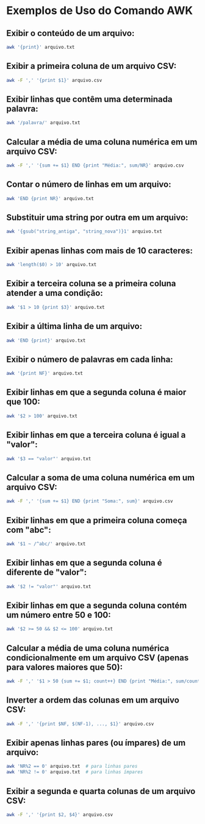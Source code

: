 # Exemplos de Uso do Comando AWK

## Exibir o conteúdo de um arquivo:
```bash
awk '{print}' arquivo.txt
```

## Exibir a primeira coluna de um arquivo CSV:
```bash
awk -F ',' '{print $1}' arquivo.csv
```

## Exibir linhas que contêm uma determinada palavra:
```bash
awk '/palavra/' arquivo.txt
```

## Calcular a média de uma coluna numérica em um arquivo CSV:
```bash
awk -F ',' '{sum += $1} END {print "Média:", sum/NR}' arquivo.csv
```

## Contar o número de linhas em um arquivo:
```bash
awk 'END {print NR}' arquivo.txt
```

## Substituir uma string por outra em um arquivo:
```bash
awk '{gsub("string_antiga", "string_nova")}1' arquivo.txt
```

## Exibir apenas linhas com mais de 10 caracteres:
```bash
awk 'length($0) > 10' arquivo.txt
```

## Exibir a terceira coluna se a primeira coluna atender a uma condição:
```bash
awk '$1 > 10 {print $3}' arquivo.txt
```

## Exibir a última linha de um arquivo:
```bash
awk 'END {print}' arquivo.txt
```

## Exibir o número de palavras em cada linha:
```bash
awk '{print NF}' arquivo.txt
```

## Exibir linhas em que a segunda coluna é maior que 100:
```bash
awk '$2 > 100' arquivo.txt
```

## Exibir linhas em que a terceira coluna é igual a "valor":
```bash
awk '$3 == "valor"' arquivo.txt
```

## Calcular a soma de uma coluna numérica em um arquivo CSV:
```bash
awk -F ',' '{sum += $1} END {print "Soma:", sum}' arquivo.csv
```

## Exibir linhas em que a primeira coluna começa com "abc":
```bash
awk '$1 ~ /^abc/' arquivo.txt
```

## Exibir linhas em que a segunda coluna é diferente de "valor":
```bash
awk '$2 != "valor"' arquivo.txt
```

## Exibir linhas em que a segunda coluna contém um número entre 50 e 100:
```bash
awk '$2 >= 50 && $2 <= 100' arquivo.txt
```

## Calcular a média de uma coluna numérica condicionalmente em um arquivo CSV (apenas para valores maiores que 50):
```bash
awk -F ',' '$1 > 50 {sum += $1; count++} END {print "Média:", sum/count}' arquivo.csv
```

## Inverter a ordem das colunas em um arquivo CSV:
```bash
awk -F ',' '{print $NF, $(NF-1), ..., $1}' arquivo.csv
```

## Exibir apenas linhas pares (ou ímpares) de um arquivo:
```bash
awk 'NR%2 == 0' arquivo.txt  # para linhas pares
awk 'NR%2 != 0' arquivo.txt  # para linhas ímpares
```

## Exibir a segunda e quarta colunas de um arquivo CSV:
```bash
awk -F ',' '{print $2, $4}' arquivo.csv
```
```

